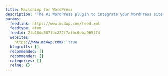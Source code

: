```yaml
---
title: Mailchimp for WordPress
description: 'The #1 WordPress plugin to integrate your WordPress site with Mailchimp.'
params:
  feedlink: https://www.mc4wp.com/feed.xml
  feedtype: atom
  feedid: 2fb18dd387fbc222f7afbc0eba965f74
  websites:
    https://www.mc4wp.com/: true
  blogrolls: []
  recommended: []
  recommender: []
  categories: []
  relme: {}
---
```


